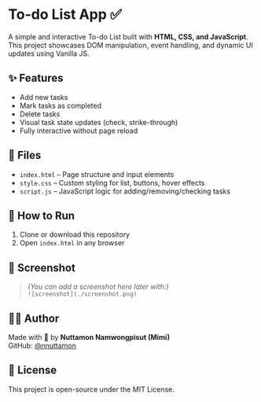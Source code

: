 # To-do List App ✅

A simple and interactive To-do List built with **HTML, CSS, and JavaScript**.  
This project showcases DOM manipulation, event handling, and dynamic UI updates using Vanilla JS.

## ✨ Features

- Add new tasks
- Mark tasks as completed
- Delete tasks
- Visual task state updates (check, strike-through)
- Fully interactive without page reload

## 📁 Files

- `index.html` – Page structure and input elements
- `style.css` – Custom styling for list, buttons, hover effects
- `script.js` – JavaScript logic for adding/removing/checking tasks

## 🚀 How to Run

1. Clone or download this repository  
2. Open `index.html` in any browser

## 📸 Screenshot

> *(You can add a screenshot here later with:)*  
> `![screenshot](./screenshot.png)`

## 🙋‍♀️ Author

Made with 💙 by **Nuttamon Namwongpisut (Mimi)**  
GitHub: [@nnuttamon](https://github.com/nnuttamon)

## 📜 License

This project is open-source under the MIT License.
